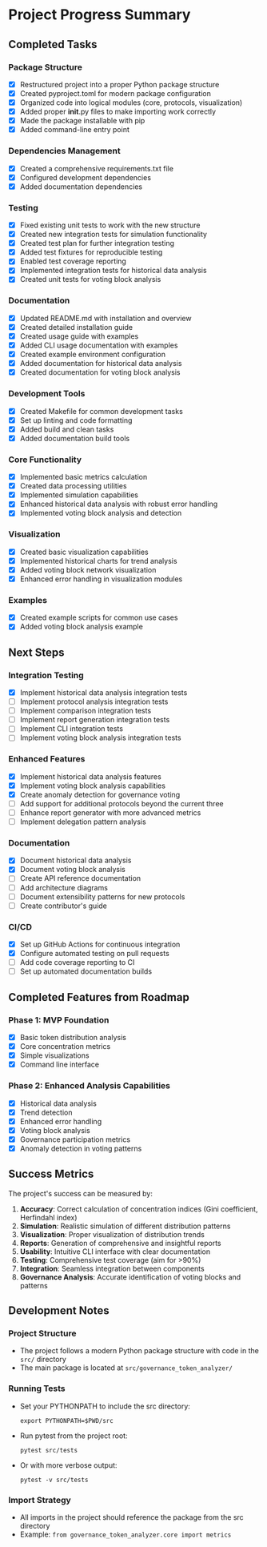 # Project Progress Summary

## Completed Tasks

### Package Structure
- [x] Restructured project into a proper Python package structure
- [x] Created pyproject.toml for modern package configuration
- [x] Organized code into logical modules (core, protocols, visualization)
- [x] Added proper __init__.py files to make importing work correctly
- [x] Made the package installable with pip
- [x] Added command-line entry point

### Dependencies Management
- [x] Created a comprehensive requirements.txt file
- [x] Configured development dependencies
- [x] Added documentation dependencies

### Testing
- [x] Fixed existing unit tests to work with the new structure
- [x] Created new integration tests for simulation functionality
- [x] Created test plan for further integration testing
- [x] Added test fixtures for reproducible testing
- [x] Enabled test coverage reporting
- [x] Implemented integration tests for historical data analysis
- [x] Created unit tests for voting block analysis

### Documentation
- [x] Updated README.md with installation and overview
- [x] Created detailed installation guide
- [x] Created usage guide with examples
- [x] Added CLI usage documentation with examples
- [x] Created example environment configuration
- [x] Added documentation for historical data analysis
- [x] Created documentation for voting block analysis

### Development Tools
- [x] Created Makefile for common development tasks
- [x] Set up linting and code formatting
- [x] Added build and clean tasks
- [x] Added documentation build tools

### Core Functionality
- [x] Implemented basic metrics calculation
- [x] Created data processing utilities
- [x] Implemented simulation capabilities
- [x] Enhanced historical data analysis with robust error handling
- [x] Implemented voting block analysis and detection

### Visualization
- [x] Created basic visualization capabilities
- [x] Implemented historical charts for trend analysis
- [x] Added voting block network visualization
- [x] Enhanced error handling in visualization modules

### Examples
- [x] Created example scripts for common use cases
- [x] Added voting block analysis example

## Next Steps

### Integration Testing
- [x] Implement historical data analysis integration tests
- [ ] Implement protocol analysis integration tests
- [ ] Implement comparison integration tests
- [ ] Implement report generation integration tests
- [ ] Implement CLI integration tests
- [ ] Implement voting block analysis integration tests

### Enhanced Features
- [x] Implement historical data analysis features
- [x] Implement voting block analysis capabilities
- [x] Create anomaly detection for governance voting
- [ ] Add support for additional protocols beyond the current three
- [ ] Enhance report generator with more advanced metrics
- [ ] Implement delegation pattern analysis

### Documentation
- [x] Document historical data analysis
- [x] Document voting block analysis
- [ ] Create API reference documentation
- [ ] Add architecture diagrams
- [ ] Document extensibility patterns for new protocols
- [ ] Create contributor's guide

### CI/CD
- [x] Set up GitHub Actions for continuous integration
- [x] Configure automated testing on pull requests
- [ ] Add code coverage reporting to CI
- [ ] Set up automated documentation builds

## Completed Features from Roadmap

### Phase 1: MVP Foundation
- [x] Basic token distribution analysis
- [x] Core concentration metrics
- [x] Simple visualizations
- [x] Command line interface

### Phase 2: Enhanced Analysis Capabilities
- [x] Historical data analysis
- [x] Trend detection
- [x] Enhanced error handling
- [x] Voting block analysis
- [x] Governance participation metrics
- [x] Anomaly detection in voting patterns

## Success Metrics

The project's success can be measured by:

1. **Accuracy**: Correct calculation of concentration indices (Gini coefficient, Herfindahl index)
2. **Simulation**: Realistic simulation of different distribution patterns
3. **Visualization**: Proper visualization of distribution trends
4. **Reports**: Generation of comprehensive and insightful reports
5. **Usability**: Intuitive CLI interface with clear documentation
6. **Testing**: Comprehensive test coverage (aim for >90%)
7. **Integration**: Seamless integration between components
8. **Governance Analysis**: Accurate identification of voting blocks and patterns

## Development Notes

### Project Structure
- The project follows a modern Python package structure with code in the `src/` directory
- The main package is located at `src/governance_token_analyzer/`

### Running Tests
- Set your PYTHONPATH to include the src directory:
  ```
  export PYTHONPATH=$PWD/src
  ```
- Run pytest from the project root:
  ```
  pytest src/tests
  ```
- Or with more verbose output:
  ```
  pytest -v src/tests
  ```

### Import Strategy
- All imports in the project should reference the package from the src directory
- Example: `from governance_token_analyzer.core import metrics` 